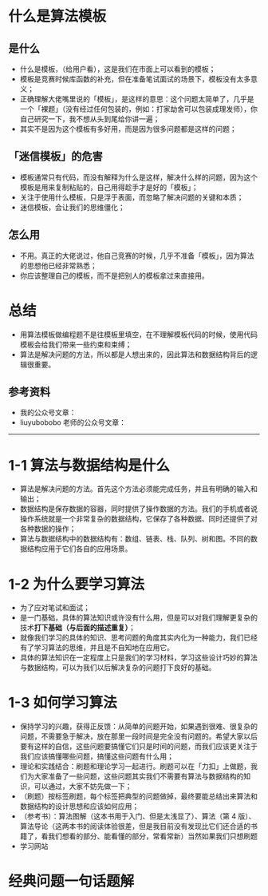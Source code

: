 # 什么是算法模板

## 是什么

- 什么是模板，（给用户看），这是我们在市面上可以看到的模板；
- 模板是竞赛时候库函数的补充，但在准备笔试面试的场景下，模板没有太多意义；
- 正确理解大佬嘴里说的「模板」，是这样的意思：这个问题太简单了，几乎是一个「裸题」（没有经过任何包装的，例如：打家劫舍可以包装成理发师），你自己研究一下，我不想从头到尾给你讲一遍；
- 其实不是因为这个模板有多好用，而是因为很多问题都是这样的问题；

## 「迷信模板」的危害

- 模板通常只有代码，而没有解释为什么是这样，解决什么样的问题，因为这个模板是用来复制粘贴的，自己用得趁手才是好的「模板」；
- 关注于使用什么模板，只是浮于表面，而忽略了解决问题的关键和本质；
- 迷信模板，会让我们的思维僵化；

## 怎么用

- 不用。真正的大佬说过，他自己竞赛的时候，几乎不准备「模板」，因为算法的思想他已经非常熟悉；
- 你应该整理自己的模板，而不是把别人的模板拿过来直接用。

# 总结

* 用算法模板做编程题不是往模板里填空，在不理解模板代码的时候，使用代码模板会给我们带来一些约束和束缚；
* 算法是解决问题的方法，所以都是人想出来的，因此算法和数据结构背后的逻辑很重要。

## 参考资料

* 我的公众号文章：
* liuyubobobo 老师的公众号文章：

---

# 1-1 算法与数据结构是什么

- 算法是解决问题的方法。首先这个方法必须能完成任务，并且有明确的输入和输出；
- 数据结构是保存数据的容器，同时提供了操作数据的方法。我们的手机或者说操作系统就是一个非常复杂的数据结构，它保存了各种数据、同时还提供了对各种数据的操作；
- 算法与数据结构中的数据结构有：数组、链表、栈、队列、树和图。不同的数据结构应用于它们各自的应用场景。

# 1-2 为什么要学习算法

- 为了应对笔试和面试；
- 是一门基础，具体的算法知识或许没有什么用，但是可以对我们理解更复杂的技术**打下基础（与后面的描述重复）**；
- 就像我们学习的具体的知识、思考问题的角度其实内化为一种能力，我们已经有了学习算法的思维，并且是不自知地在应用它。
- 具体的算法知识在一定程度上只是我们的学习材料，学习这些设计巧妙的算法与数据结构，可以为我们以后解决复杂的问题打下良好的基础。

# 1-3 如何学习算法

- 保持学习的兴趣，获得正反馈：从简单的问题开始，如果遇到很难、很复杂的问题，不需要急于解决，放在那里一段时间是完全没有问题的。希望大家以后要有这样的自信，这些问题要搞懂它们只是时间的问题，而我们应该更关注于我们应该搞懂哪些问题，搞懂这些问题有什么用；
- 理论和实践结合：刷题和理论学习一起进行。刷题可以在「力扣」上做题，我们为大家准备了一些问题，这些问题其实我们不需要有算法与数据结构的知识，可以通过，大家不妨先做一下；
- （刷题）按标签刷题，每个标签把典型的问题做掉，最终要能总结出来算法和数据结构的设计思想和应该如何应用；
- （参考书）：算法图解（这本书用于入门、但是太浅显了）、算法（第 4 版）、算法导论（这两本书的阅读体验很差，但是我目前没有发现比它们还合适的书籍了，看我们想看的部分、能看懂的部分，常看常新）当然如果我们只想刷题
- 学习网站

# 经典问题一句话题解

